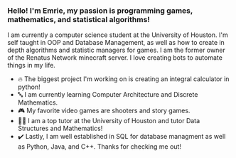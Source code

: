 ### Hello! I'm Emrie, my passion is programming games, mathematics, and statistical algorithms!
I am currently a computer science student at the University of Houston. I'm self taught in OOP and Database Management, as well as how to create in depth algorithms and statistic managers for games.
I am the former owner of the Renatus Network minecraft server.
I love creating bots to automate things in my life.
- 🔥 The biggest project I'm working on is creating an integral calculator in python!
- 🔤 I am currently learning Computer Architecture and Discrete Mathematics.
- 🎮 My favorite video games are shooters and story games.
- 👨‍🏫 I am a top tutor at the University of Houston and tutor Data Structures and Mathematics!
- ✔️ Lastly, I am well established in SQL for database managment as well as Python, Java, and C++.
Thanks for checking me out!


<!--
**Raconteur37/Raconteur37** is a ✨ _special_ ✨ repository because its `README.md` (this file) appears on your GitHub profile.

Here are some ideas to get you started:

Hello! I'm Cameron, and while programming is my passion, Gits are a requirement!
I have taken 3 AP classes in computer science but I am self taught in OOP and Database Managment, as well as how to create in depth algorithms.
I currently work full time on the minecraft server known as Renatus Network.
I love creating bots to automate things in my life, and I have a passion coding for games!
- 🔥 The biggest project I'm working on is re designing the KitPvp gamemode for Renatus!
- 🔤 I have started focusing more on C++ as well as C#.
- 🎮 My favorite video games are shooters and story games.
- 👨‍🏫 I also tutor kids in python and keep all of my lessons as well as their projects here!
- ❌ I know to never to use global variables or abuse static methods unless it's the only option, don't worry.
I am well established in SQL for data base managment as well as Python and Java. 
For java, I like OOP since to me, it's the most efficient. 
